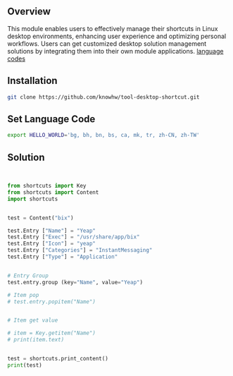 
## Overview

This module enables users to effectively manage their shortcuts in Linux desktop environments, enhancing user experience and optimizing personal workflows. Users can get customized desktop solution management solutions by integrating them into their own module applications. [language codes]( http://gist.github.com/knowhw/0adeb98e98f319efe0b668697042a737 )


## Installation
~~~bash
git clone https://github.com/knowhw/tool-desktop-shortcut.git
~~~


## Set Language Code
```bash
export HELLO_WORLD='bg, bh, bn, bs, ca, mk, tr, zh-CN, zh-TW'
```

## Solution
```py


from shortcuts import Key
from shortcuts import Content
import shortcuts


test = Content("bix")

test.Entry ["Name"] = "Yeap"
test.Entry ["Exec"] = "/usr/share/app/bix"
test.Entry ["Icon"] = "yeap"
test.Entry ["Categories"] = "InstantMessaging"
test.Entry ["Type"] = "Application"


# Entry Group
test.entry.group (key="Name", value="Yeap")

# Item pop
# test.entry.popitem("Name")


# Item get value

# item = Key.getitem("Name")
# print(item.text)


test = shortcuts.print_content()
print(test)
```










